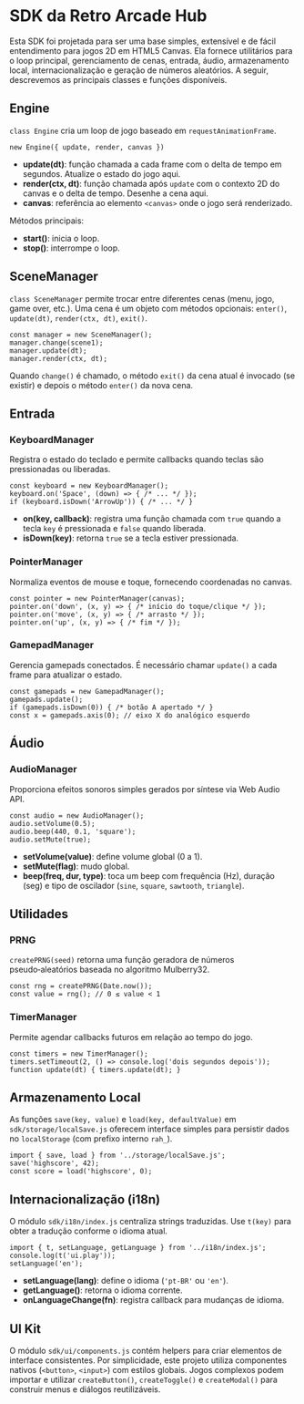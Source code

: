 # SDK da Retro Arcade Hub

Esta SDK foi projetada para ser uma base simples, extensível e de fácil entendimento para jogos 2D em HTML5 Canvas. Ela fornece utilitários para o loop principal, gerenciamento de cenas, entrada, áudio, armazenamento local, internacionalização e geração de números aleatórios. A seguir, descrevemos as principais classes e funções disponíveis.

## Engine

`class Engine` cria um loop de jogo baseado em `requestAnimationFrame`.

```
new Engine({ update, render, canvas })
```

* **update(dt)**: função chamada a cada frame com o delta de tempo em segundos. Atualize o estado do jogo aqui.
* **render(ctx, dt)**: função chamada após `update` com o contexto 2D do canvas e o delta de tempo. Desenhe a cena aqui.
* **canvas**: referência ao elemento `<canvas>` onde o jogo será renderizado.

Métodos principais:

* **start()**: inicia o loop.
* **stop()**: interrompe o loop.

## SceneManager

`class SceneManager` permite trocar entre diferentes cenas (menu, jogo, game over, etc.). Uma cena é um objeto com métodos opcionais: `enter()`, `update(dt)`, `render(ctx, dt)`, `exit()`.

```
const manager = new SceneManager();
manager.change(scene1);
manager.update(dt);
manager.render(ctx, dt);
```

Quando `change()` é chamado, o método `exit()` da cena atual é invocado (se existir) e depois o método `enter()` da nova cena.

## Entrada

### KeyboardManager

Registra o estado do teclado e permite callbacks quando teclas são pressionadas ou liberadas.

```
const keyboard = new KeyboardManager();
keyboard.on('Space', (down) => { /* ... */ });
if (keyboard.isDown('ArrowUp')) { /* ... */ }
```

* **on(key, callback)**: registra uma função chamada com `true` quando a tecla `key` é pressionada e `false` quando liberada.
* **isDown(key)**: retorna `true` se a tecla estiver pressionada.

### PointerManager

Normaliza eventos de mouse e toque, fornecendo coordenadas no canvas.

```
const pointer = new PointerManager(canvas);
pointer.on('down', (x, y) => { /* início do toque/clique */ });
pointer.on('move', (x, y) => { /* arrasto */ });
pointer.on('up', (x, y) => { /* fim */ });
```

### GamepadManager

Gerencia gamepads conectados. É necessário chamar `update()` a cada frame para atualizar o estado.

```
const gamepads = new GamepadManager();
gamepads.update();
if (gamepads.isDown(0)) { /* botão A apertado */ }
const x = gamepads.axis(0); // eixo X do analógico esquerdo
```

## Áudio

### AudioManager

Proporciona efeitos sonoros simples gerados por síntese via Web Audio API.

```
const audio = new AudioManager();
audio.setVolume(0.5);
audio.beep(440, 0.1, 'square');
audio.setMute(true);
```

* **setVolume(value)**: define volume global (0 a 1).
* **setMute(flag)**: mudo global.
* **beep(freq, dur, type)**: toca um beep com frequência (Hz), duração (seg) e tipo de oscilador (`sine`, `square`, `sawtooth`, `triangle`).

## Utilidades

### PRNG

`createPRNG(seed)` retorna uma função geradora de números pseudo‑aleatórios baseada no algoritmo Mulberry32.

```
const rng = createPRNG(Date.now());
const value = rng(); // 0 ≤ value < 1
```

### TimerManager

Permite agendar callbacks futuros em relação ao tempo do jogo.

```
const timers = new TimerManager();
timers.setTimeout(2, () => console.log('dois segundos depois'));
function update(dt) { timers.update(dt); }
```

## Armazenamento Local

As funções `save(key, value)` e `load(key, defaultValue)` em `sdk/storage/localSave.js` oferecem interface simples para persistir dados no `localStorage` (com prefixo interno `rah_`).

```
import { save, load } from '../storage/localSave.js';
save('highscore', 42);
const score = load('highscore', 0);
```

## Internacionalização (i18n)

O módulo `sdk/i18n/index.js` centraliza strings traduzidas. Use `t(key)` para obter a tradução conforme o idioma atual.

```
import { t, setLanguage, getLanguage } from '../i18n/index.js';
console.log(t('ui.play'));
setLanguage('en');
```

* **setLanguage(lang)**: define o idioma (`'pt-BR'` ou `'en'`).
* **getLanguage()**: retorna o idioma corrente.
* **onLanguageChange(fn)**: registra callback para mudanças de idioma.

## UI Kit

O módulo `sdk/ui/components.js` contém helpers para criar elementos de interface consistentes. Por simplicidade, este projeto utiliza componentes nativos (`<button>`, `<input>`) com estilos globais. Jogos complexos podem importar e utilizar `createButton()`, `createToggle()` e `createModal()` para construir menus e diálogos reutilizáveis.

